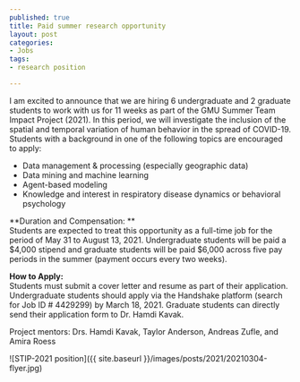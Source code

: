 ```yaml
--- 
published: true
title: Paid summer research opportunity
layout: post
categories: 
- Jobs
tags:
- research position

---
```


I am excited to announce that we are hiring 6 undergraduate and 2 graduate students to work with us for 11 weeks as part of the GMU Summer Team Impact Project (2021). In this period, we will investigate the inclusion of the spatial and temporal variation of human behavior in the spread of COVID-19. Students with a background in one of the following topics are encouraged to apply:

- Data management & processing (especially geographic data)
- Data mining and machine learning
- Agent-based modeling
- Knowledge and interest in respiratory disease dynamics or behavioral psychology


**Duration and Compensation: **  
Students are expected to treat this opportunity as a full-time job for the period of May 31 to August 13, 2021. Undergraduate students will be paid a $4,000 stipend and graduate students will be paid $6,000 across five pay periods in the summer (payment occurs every two weeks).
 
**How to Apply:**  
Students must submit a cover letter and resume as part of their application. Undergraduate students should apply via the Handshake platform (search for Job ID # 4429299) by March 18, 2021. Graduate students can directly send their application form to Dr. Hamdi Kavak.
 

Project mentors: Drs. Hamdi Kavak, Taylor Anderson, Andreas Zufle, and Amira Roess


![STIP-2021 position]({{ site.baseurl }}/images/posts/2021/20210304-flyer.jpg)


